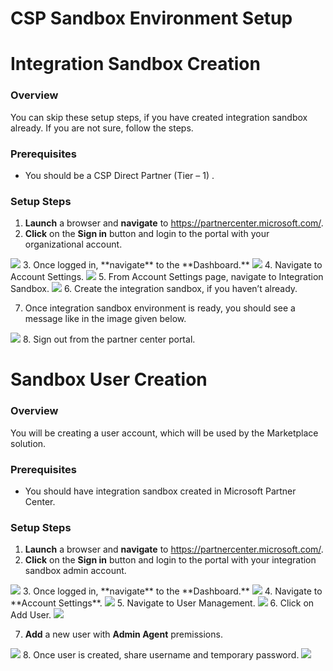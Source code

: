 # CSP Sandbox Environment Setup










# Integration Sandbox Creation

### Overview
You can skip these setup steps, if you have created integration sandbox already. If you are not sure, follow the steps.
### Prerequisites
* You should be a CSP Direct Partner (Tier – 1) .
### Setup Steps

1. **Launch** a browser and **navigate** to https://partnercenter.microsoft.com/. 
2. **Click** on the **Sign in** button and login to the portal with your organizational account.
<img src="Images/Images/1.png"/>
3. Once logged in,  **navigate** to the **Dashboard.**
<img src="Images/Images/2.png"/>
4. Navigate to Account Settings.
<img src="Images/Images/3.png"/>
5. From Account Settings page, navigate to Integration Sandbox.
<img src="Images/Images/4.png"/>
6. Create the integration sandbox, if you haven’t already.



7. Once integration sandbox environment is ready, you should see a message like in the image given below.
<img src="Images/Images/5.png"/>
8. Sign out from the partner center portal. 



# Sandbox User Creation
### Overview
You will be creating a user account, which will be used by the Marketplace solution.
### Prerequisites
* You should have integration sandbox created in Microsoft Partner Center.
### Setup Steps
1. **Launch** a browser and **navigate** to https://partnercenter.microsoft.com/. 
2. **Click** on the **Sign in** button and login to the portal with your integration sandbox admin account.
<img src="Images/Images/6.png"/>
3. Once logged in,  **navigate** to the **Dashboard.**
<img src="Images/Images/7.png"/>
4. Navigate to **Account Settings**.
<img src="Images/Images/8.png"/>
5. Navigate to User Management.
<img src="Images/Images/9.png"/>
6. Click on Add User.
<img src="Images/Images/10.png"/>

7.	**Add** a new user with **Admin Agent** premissions.
<img src="Images/Images/11.png"/>
8.	Once user is created, share username and temporary password.
<img src="Images/Images/12.png"/>


